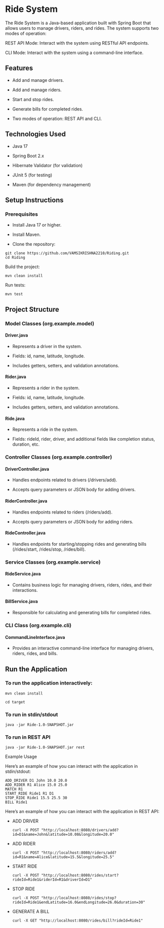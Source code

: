 # Ride System

The Ride System is a Java-based application built with Spring Boot that allows users to manage drivers, riders, and rides. The system supports two modes of operation:

REST API Mode: Interact with the system using RESTful API endpoints.

CLI Mode: Interact with the system using a command-line interface.

## Features

  * Add and manage drivers.

  * Add and manage riders.

  * Start and stop rides.

  * Generate bills for completed rides.

  * Two modes of operation: REST API and CLI.

## Technologies Used

  * Java 17

  * Spring Boot 2.x

  * Hibernate Validator (for validation)

  * JUnit 5 (for testing)

  * Maven (for dependency management)

## Setup Instructions
### Prerequisites

  * Install Java 17 or higher.

  * Install Maven.

  * Clone the repository:
```
git clone https://github.com/VAMSIKRISHNA2210/Riding.git
cd Riding
```
Build the project:
```
mvn clean install
```
Run tests:
```
mvn test
```
## Project Structure

### Model Classes (org.example.model)

  #### Driver.java

  * Represents a driver in the system.

  * Fields: id, name, latitude, longitude.

  * Includes getters, setters, and validation annotations.

  #### Rider.java

  * Represents a rider in the system.

  * Fields: id, name, latitude, longitude.

  * Includes getters, setters, and validation annotations.

  #### Ride.java

  * Represents a ride in the system.

  * Fields: rideId, rider, driver, and additional fields like completion status, duration, etc.
 
### Controller Classes (org.example.controller)

  #### DriverController.java

  * Handles endpoints related to drivers (/drivers/add).

  * Accepts query parameters or JSON body for adding drivers.

  #### RiderController.java

  * Handles endpoints related to riders (/riders/add).

  * Accepts query parameters or JSON body for adding riders.

  #### RideController.java

  * Handles endpoints for starting/stopping rides and generating bills (/rides/start, /rides/stop, /rides/bill).

### Service Classes (org.example.service)

  #### RideService.java

  * Contains business logic for managing drivers, riders, rides, and their interactions.

  #### BillService.java

  * Responsible for calculating and generating bills for completed rides.

### CLI Class (org.example.cli)

  #### CommandLineInterface.java

  * Provides an interactive command-line interface for managing drivers, riders, rides, and bills.

## Run the Application

### To run the application interactively:

```
mvn clean install

cd target
```
### To run in stdin/stdout

```
java -jar Ride-1.0-SNAPSHOT.jar
```
### To run in REST API 

```
java -jar Ride-1.0-SNAPSHOT.jar rest
```

Example Usage

Here’s an example of how you can interact with the application in stdin/stdout:
```
ADD_DRIVER D1 John 10.0 20.0
ADD_RIDER R1 Alice 15.0 25.0
MATCH R1
START_RIDE Ride1 R1 D1
STOP_RIDE Ride1 15.5 25.5 30
BILL Ride1
```
Here’s an example of how you can interact with the application in REST API:

  * ADD DRIVER
    
    ```
    curl -X POST "http://localhost:8080/drivers/add?id=D1&name=John&latitude=10.08&longitude=20.0"
    ```
  * ADD RIDER
    
    ```
    curl -X POST "http://localhost:8080/riders/add?id=R1&name=Alice&latitude=15.5&longitude=25.5"
    ```
  * START RIDE
    
    ```
    curl -X POST "http://localhost:8080/rides/start?rideId=Ride1&riderId=R1&driverId=D1"
    ```
  * STOP RIDE
    
    ```
    curl -X POST "http://localhost:8080/rides/stop?rideId=Ride1&endLatitude=16.0&endLongitude=26.0&duration=30"
    ```
  * GENERATE A BILL
    
    ```
    curl -X GET "http://localhost:8080/rides/bill?rideId=Ride1"
    ```


